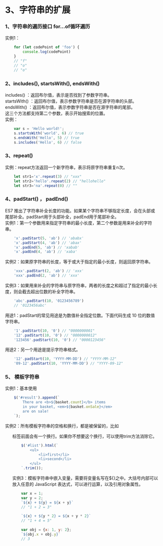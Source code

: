# 3、字符串的扩展

### 1、字符串的遍历接口  for...of循环遍历

实例1：
```javascript
    for (let codePoint of 'foo') {
        console.log(codePoint)
    }
    // "f"
    // "o"
    // "o"
```

### 2、includes(), startsWith(), endsWith()

includes() ：返回布尔值，表示是否找到了参数字符串。     
startsWith() ：返回布尔值，表示参数字符串是否在源字符串的头部。      
endsWith() ：返回布尔值，表示参数字符串是否在源字符串的尾部。        
这三个方法都支持第二个参数，表示开始搜索的位置。        
实例：
```javascript
    var s = 'Hello world!';
    s.startsWith('world', 6) // true
    s.endsWith('Hello', 5) // true
    s.includes('Hello', 6) // false
```

### 3、repeat()

实例：repeat方法返回一个新字符串，表示将原字符串重复n次。
```javascript
    let str1='x'.repeat(3) // "xxx"
    let str2='hello'.repeat(2) // "hellohello"
    let str3='na'.repeat(0) // ""
```

### 4、padStart() ， padEnd()

ES7 推出了字符串补全长度的功能。如果某个字符串不够指定长度，会在头部或尾部补全。padStart用于头部补全，padEnd用于尾部补全。      
实例1：第一个参数用来指定字符串的最小长度，第二个参数是用来补全的字符串。       
```javascript
    'x'.padStart(5, 'ab') // 'ababx'
    'x'.padStart(4, 'ab') // 'abax'
    'x'.padEnd(5, 'ab') // 'xabab'
    'x'.padEnd(4, 'ab') // 'xaba'
```

实例2：如果原字符串的长度，等于或大于指定的最小长度，则返回原字符串。
```javascript
    'xxx'.padStart(2, 'ab') // 'xxx'
    'xxx'.padEnd(2, 'ab') // 'xxx'
```

实例3：如果用来补全的字符串与原字符串，两者的长度之和超过了指定的最小长度，则会截去超出位数的补全字符串。
```javascript
    'abc'.padStart(10, '0123456789')
    // '0123456abc'
```

用途1：padStart的常见用途是为数值补全指定位数。下面代码生成 10 位的数值字符串。
```javascript
    '1'.padStart(10, '0') // "0000000001"
    '12'.padStart(10, '0') // "0000000012"
    '123456'.padStart(10, '0') // "0000123456"
```

用途2：另一个用途是提示字符串格式。      
```javascript
    '12'.padStart(10, 'YYYY-MM-DD') // "YYYY-MM-12"
    '09-12'.padStart(10, 'YYYY-MM-DD') // "YYYY-09-12"
```

### 5、 模板字符串	

实例1：基本使用        
```javascript
    $('#result').append(`
        There are <b>${basket.count}</b> items
        in your basket, <em>${basket.onSale}</em>
        are on sale!
    `);
```

实例2：所有模板字符串的空格和换行，都是被保留的，比如<ul>标签前面会有一个换行。如果你不想要这个换行，可以使用trim方法消除它。     
```javascript
    $('#list').html(`
        <ul>
            <li>first</li>
            <li>second</li>
        </ul>
    `.trim());
```

实例3：模板字符串中嵌入变量，需要将变量名写在${}之中。大括号内部可以放入任意的 JavaScript 表达式，可以进行运算，以及引用对象属性。       
```javascript
    var x = 1;
    var y = 2;
    `${x} + ${y} = ${x + y}`
    // "1 + 2 = 3"
        
    `${x} + ${y * 2} = ${x + y * 2}`
    // "1 + 4 = 5"
    
    var obj = {x: 1, y: 2};
    `${obj.x + obj.y}`
    // 3
```










